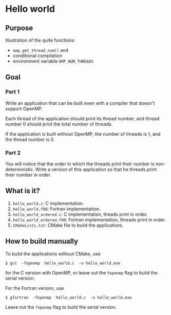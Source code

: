 # Hello world

## Purpose

Illustration of the quite functions:
* `omp_get_thread_num()` and
* conditional compilation
* environment variable `OMP_NUM_THREADS`


## Goal

### Part 1

Write an application that can be built even with a compiler that
doesn't support OpenMP.

Each thread of the application should print its thread number, and
thread number 0 should print the total number of threads.

If the application is built without OpenMP, the number of threads is 1,
and the thread number is 0.

### Part 2

You will notice that the order in which the threads print their number is
non-deterministic.  Write a version of this application so that he threads
print their number in order.


## What is it?

1. `hello_world.c`: C implementation.
1. `hello_world.f90`: Fortran implementation.
1. `hello_world_ordered.c`: C implementation, theads print in order.
1. `hello_world_ordered.f90`: Fortran implementation, threads print in order.
1. `CMakeLists.txt`: CMake file to build the applications.


## How to build manually

To build the applications without CMake, use
```
$ gcc  -fopenmp  hello_world.c  -o hello_world.exe
```
for the C version with OpenMP, or leave out the `fopenmp` flag to build
the serial version.

For the Fortran version, use
```
$ gfortran  -fopenmp  hello_world.c  -o hello_world.exe
```
Leave out the `fopenmp` flag to build the serial version.

